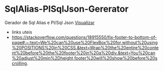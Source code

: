 # SqlAlias-PlSqlJson-Gererator
Gerador de Sql Alias e Pl/Sql Json 
[Visualizar](https://ednotsheeran.github.io/SqlAlias-PlSqlJson-Gererator/)

* links uteis
 * https://stackoverflow.com/questions/18915550/fix-footer-to-bottom-of-page#:~:text=We%20can%20use%20FlexBox%20for,without%20using%20POSITIONS%20in%20CSS.&text=Wrap%20the%20entire%20content%20before%20the%20footer%20in%20a%20div.&text=You%20can%20adjust%20min%2Dheight,footer%20will%20show%20before%20scrolling.
